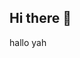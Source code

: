 ## Hi there 👋

<!--
**davidlin149/davidlin149** is a ✨ _special_ ✨ repository because its `README.md` (this file) appears on your GitHub profile.

Here are some ideas to get you started:

- 🔭 I’m currently working on finishing high school at Canyon Crest
- 🌱 I’m currently learning Computer Science A with Mr. Hare
- 👯 I’m looking to collaborate on several projects with my table mates
- 🤔 I’m looking for help with using Git Hub effectively
- 💬 Ask me about CCA life
- 📫 How to reach me: I ain't letting you reach me
- 😄 Pronouns: he/him
- ⚡ Fun fact: Got nothing 
-->
hallo yah
